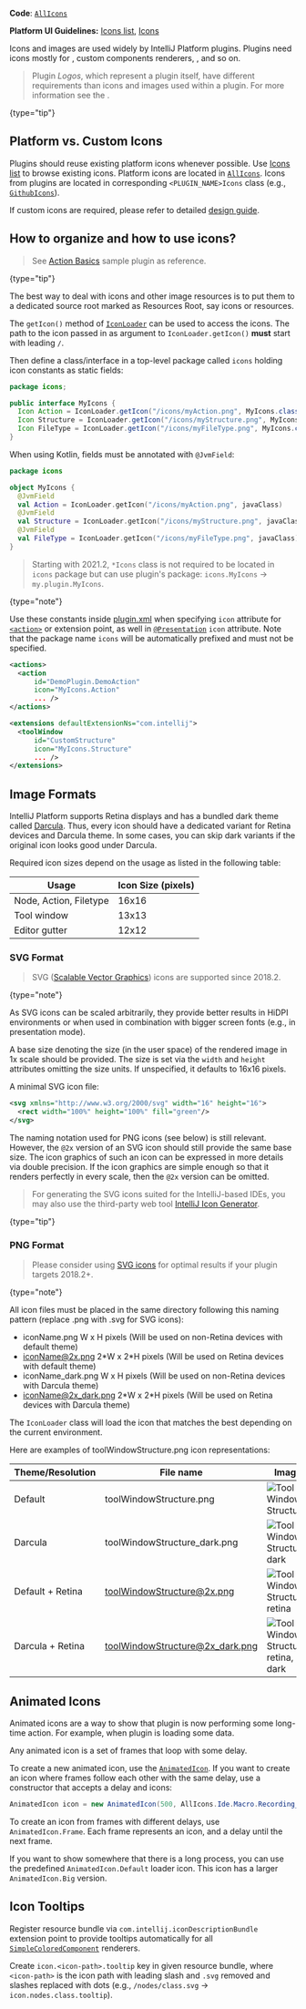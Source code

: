 [//]: # (title: Working with Icons and Images)

<!-- Copyright 2000-2022 JetBrains s.r.o. and other contributors. Use of this source code is governed by the Apache 2.0 license that can be found in the LICENSE file. -->

<microformat>

**Code**: [`AllIcons`](%gh-ic%/platform/util/src/com/intellij/icons/AllIcons.java)

**Platform UI Guidelines:** [Icons list](https://jetbrains.design/intellij/resources/icons_list/), [Icons](https://jetbrains.design/intellij/principles/icons/)

</microformat>

Icons and images are used widely by IntelliJ Platform plugins.
Plugins need icons mostly for [](basic_action_system.md), custom components renderers, [](tool_windows.md), and so on.

> Plugin _Logos_, which represent a plugin itself, have different requirements than icons and images used within a plugin.
> For more information see the [](plugin_icon_file.md).
>
{type="tip"}

## Platform vs. Custom Icons

Plugins should reuse existing platform icons whenever possible.
Use [Icons list](https://jetbrains.design/intellij/resources/icons_list/) to browse existing icons.
Platform icons are located in [`AllIcons`](%gh-ic%/platform/util/src/com/intellij/icons/AllIcons.java).
Icons from plugins are located in corresponding `<PLUGIN_NAME>Icons` class (e.g., [`GithubIcons`](%gh-ic%/plugins/github/src/org/jetbrains/plugins/github/GithubIcons.java)).

If custom icons are required, please refer to detailed [design guide](https://jetbrains.design/intellij/principles/icons/).

## How to organize and how to use icons?

> See [Action Basics](%gh-sdk-samples%/action_basics) sample plugin as reference.
>
{type="tip"}

The best way to deal with icons and other image resources is to put them to a dedicated source root marked as <control>Resources Root</control>, say <path>icons</path> or <path>resources</path>.

The `getIcon()` method of [`IconLoader`](%gh-ic%/platform/util/ui/src/com/intellij/openapi/util/IconLoader.java) can be used to access the icons.
The path to the icon passed in as argument to `IconLoader.getIcon()` **must** start with leading `/`.

Then define a class/interface in a top-level package called `icons` holding icon constants as static fields:

<tabs>
<tab title="Java">

```java
package icons;

public interface MyIcons {
  Icon Action = IconLoader.getIcon("/icons/myAction.png", MyIcons.class);
  Icon Structure = IconLoader.getIcon("/icons/myStructure.png", MyIcons.class);
  Icon FileType = IconLoader.getIcon("/icons/myFileType.png", MyIcons.class);
}
```

</tab>

<tab title="Kotlin">

When using Kotlin, fields must be annotated with `@JvmField`:

```kotlin
package icons

object MyIcons {
  @JvmField
  val Action = IconLoader.getIcon("/icons/myAction.png", javaClass)
  @JvmField
  val Structure = IconLoader.getIcon("/icons/myStructure.png", javaClass)
  @JvmField
  val FileType = IconLoader.getIcon("/icons/myFileType.png", javaClass)
}
```

</tab>
</tabs>

> Starting with 2021.2, `*Icons` class is not required to be located in `icons` package but can use plugin's package: `icons.MyIcons` &rarr; `my.plugin.MyIcons`.
>
{type="note"}


Use these constants inside <path>[plugin.xml](plugin_configuration_file.md)</path> when specifying `icon` attribute for [`<action>`](plugin_configuration_file.md#idea-plugin__actions__action) or extension point, as well in [`@Presentation`](%gh-ic%/platform/analysis-api/src/com/intellij/ide/presentation/Presentation.java) `icon` attribute.
Note that the package name `icons` will be automatically prefixed and must not be specified.

```xml
<actions>
  <action
      id="DemoPlugin.DemoAction"
      icon="MyIcons.Action"
      ... />
</actions>

<extensions defaultExtensionNs="com.intellij">
  <toolWindow
      id="CustomStructure"
      icon="MyIcons.Structure"
      ... />
</extensions>
```

## Image Formats

IntelliJ Platform supports Retina displays and has a bundled dark theme called [Darcula](https://www.jetbrains.com/help/idea/user-interface-themes.html).
Thus, every icon should have a dedicated variant for Retina devices and Darcula theme.
In some cases, you can skip dark variants if the original icon looks good under Darcula.

Required icon sizes depend on the usage as listed in the following table:

| Usage                  | Icon Size (pixels) |
|------------------------|--------------------|
| Node, Action, Filetype | 16x16              |
| Tool window            | 13x13              |
| Editor gutter          | 12x12              |

### SVG Format

> SVG ([Scalable Vector Graphics](https://en.wikipedia.org/wiki/Scalable_Vector_Graphics)) icons are supported since 2018.2.
>
{type="note"}

As SVG icons can be scaled arbitrarily, they provide better results in HiDPI environments or when used in combination with bigger screen fonts (e.g., in presentation mode).

A base size denoting the size (in the user space) of the rendered image in 1x scale should be provided.
The size is set via the `width` and `height` attributes omitting the size units.
If unspecified, it defaults to 16x16 pixels.

A minimal SVG icon file:

```xml
<svg xmlns="http://www.w3.org/2000/svg" width="16" height="16">
  <rect width="100%" height="100%" fill="green"/>
</svg>
```

The naming notation used for PNG icons (see below) is still relevant.
However, the `@2x` version of an SVG icon should still provide the same base size.
The icon graphics of such an icon can be expressed in more details via double precision.
If the icon graphics are simple enough so that it renders perfectly in every scale, then the `@2x` version can be omitted.

> For generating the SVG icons suited for the IntelliJ-based IDEs, you may also use the third-party web tool [IntelliJ Icon Generator](https://bjansen.github.io/intellij-icon-generator/).
>
{type="tip"}

### PNG Format
> Please consider using [SVG icons](#svg-format) for optimal results if your plugin targets 2018.2+.
>
{type="note"}

All icon files must be placed in the same directory following this naming pattern (replace <path>.png</path> with <path>.svg</path> for SVG icons):

* <path>iconName.png</path> W x H pixels (Will be used on non-Retina devices with default theme)
* <path>iconName@2x.png</path> 2\*W x 2\*H pixels (Will be used on Retina devices with default theme)
* <path>iconName_dark.png</path> W x H pixels (Will be used on non-Retina devices with Darcula theme)
* <path>iconName@2x_dark.png</path> 2\*W x 2\*H pixels (Will be used on Retina devices with Darcula theme)

The `IconLoader` class will load the icon that matches the best depending on the current environment.

Here are examples of <path>toolWindowStructure.png</path> icon representations:

| Theme/Resolution | File name                                    | Image                                                                   |
|------------------|----------------------------------------------|-------------------------------------------------------------------------|
| Default          | <path>toolWindowStructure.png</path>         | ![Tool Window Structure](toolWindowStructure.png)                       |
| Darcula          | <path>toolWindowStructure_dark.png</path>    | ![Tool Window Structure, dark](toolWindowStructure_dark.png)            |
| Default + Retina | <path>toolWindowStructure@2x.png</path>      | ![Tool Window Structure, retina](toolWindowStructure@2x.png)            |
| Darcula + Retina | <path>toolWindowStructure@2x_dark.png</path> | ![Tool Window Structure, retina, dark](toolWindowStructure@2x_dark.png) |

## Animated Icons

Animated icons are a way to show that plugin is now performing some long-time action.
For example, when plugin is loading some data.

Any animated icon is a set of frames that loop with some delay.

To create a new animated icon, use the
[`AnimatedIcon`](%gh-ic%/platform/ide-core/src/com/intellij/ui/AnimatedIcon.java).
If you want to create an icon where frames follow each other with the same delay, use a constructor that accepts a delay and icons:

```java
AnimatedIcon icon = new AnimatedIcon(500, AllIcons.Ide.Macro.Recording_1, AllIcons.Ide.Macro.Recording_2);
```

To create an icon from frames with different delays, use `AnimatedIcon.Frame`.
Each frame represents an icon, and a delay until the next frame.

If you want to show somewhere that there is a long process, you can use the predefined `AnimatedIcon.Default` loader icon.
This icon has a larger `AnimatedIcon.Big` version.

## Icon Tooltips

Register resource bundle via `com.intellij.iconDescriptionBundle` extension point to provide tooltips automatically for all [`SimpleColoredComponent`](%gh-ic%/platform/platform-api/src/com/intellij/ui/SimpleColoredComponent.java) renderers.

Create `icon.<icon-path>.tooltip` key in given resource bundle, where `<icon-path>` is the icon path with leading slash and `.svg` removed and slashes replaced with dots
(e.g., `/nodes/class.svg` &rarr; `icon.nodes.class.tooltip`).
